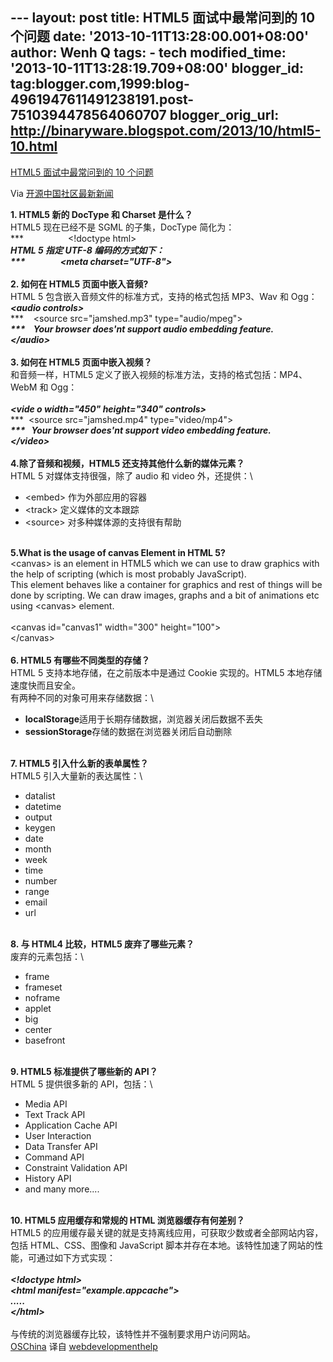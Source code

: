 --- layout: post title: HTML5 面试中最常问到的 10 个问题 date:
'2013-10-11T13:28:00.001+08:00' author: Wenh Q tags: - tech
modified\_time: '2013-10-11T13:28:19.709+08:00' blogger\_id:
tag:blogger.com,1999:blog-4961947611491238191.post-7510394478564060707
blogger\_orig\_url: http://binaryware.blogspot.com/2013/10/html5-10.html
---

[HTML5 面试中最常问到的 10
个问题](http://www.oschina.net/news/44946/html5-interview-questions)

Via [开源中国社区最新新闻](http://www.oschina.net/?from=rss)

**1. HTML5 新的 DocType 和 Charset 是什么？**\
HTML5 现在已经不是 SGML 的子集，DocType 简化为：\
***                  \<!doctype html\>***\
 HTML 5 指定 UTF-8 编码的方式如下：\
***                 \<meta charset="UTF-8"\>***\
\
**2. 如何在 HTML5 页面中嵌入音频?**\
 HTML 5 包含嵌入音频文件的标准方式，支持的格式包括 MP3、Wav 和 Ogg：\
***\<audio controls\>***\
***    \<source src="jamshed.mp3" type="audio/mpeg"\>***\
***    Your browser does'nt support audio embedding feature.***\
***\</audio\>***\
\
**3. 如何在 HTML5 页面中嵌入视频？**\
 和音频一样，HTML5 定义了嵌入视频的标准方法，支持的格式包括：MP4、WebM
和 Ogg：\
\
***\<vide o width="450" height="340" controls\>***\
***  \<source src="jamshed.mp4" type="video/mp4"\>***\
***   Your browser does'nt support video embedding feature.***\
***\</video\>***\
\
**4.除了音频和视频，HTML5 还支持其他什么新的媒体元素？**\
HTML 5 对媒体支持很强，除了 audio 和 video 外，还提供：\

-   \<embed\> 作为外部应用的容器
-   \<track\> 定义媒体的文本跟踪
-   \<source\> 对多种媒体源的支持很有帮助

\
**5.What is the usage of canvas Element in HTML 5?**\
 \<canvas\> is an element in HTML5 which we can use to draw graphics
with the help of scripting (which is most probably JavaScript). \
 This element behaves like a container for graphics and rest of things
will be done by scripting. We can draw images, graphs and a bit of
animations etc using \<canvas\> element.\
\
 \<canvas id="canvas1" width="300" height="100"\>\
 \</canvas\>\
\
**6. HTML5 有哪些不同类型的存储？**\
HTML 5 支持本地存储，在之前版本中是通过 Cookie 实现的。HTML5
本地存储速度快而且安全。\
有两种不同的对象可用来存储数据：\

-   **localStorage**适用于长期存储数据，浏览器关闭后数据不丢失
-   **sessionStorage**存储的数据在浏览器关闭后自动删除

\
**7. HTML5 引入什么新的表单属性？**\
HTML5 引入大量新的表达属性：\

-   datalist
-   datetime
-   output
-   keygen
-   date
-   month
-   week
-   time
-   number
-   range
-   email
-   url

**\
8. 与 HTML4 比较，HTML5 废弃了哪些元素？**\
废弃的元素包括：\

-   frame
-   frameset
-   noframe
-   applet
-   big
-   center
-   basefront

**\
9. HTML5 标准提供了哪些新的 API？**\
HTML 5 提供很多新的 API，包括：\

-   Media API
-   Text Track API
-   Application Cache API
-   User Interaction
-   Data Transfer API
-   Command API
-   Constraint Validation API
-   History API
-   and many more....

**\
10. HTML5 应用缓存和常规的 HTML 浏览器缓存有何差别？**\
HTML5
的应用缓存最关键的就是支持离线应用，可获取少数或者全部网站内容，包括
HTML、CSS、图像和 JavaScript
脚本并存在本地。该特性加速了网站的性能，可通过如下方式实现：\
\
***\<!doctype html\>***\
***\<html manifest="example.appcache"\>***\
***.....***\
***\</html\>***\
\
 与传统的浏览器缓存比较，该特性并不强制要求用户访问网站。\
[OSChina](http://www.oschina.net/news/44946/html5-interview-questions)
译自
[webdevelopmenthelp](http://www.webdevelopmenthelp.net/2013/04/HTML5-Interview-Questions.html)
